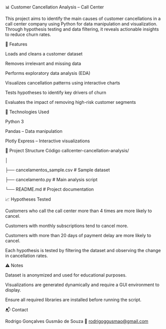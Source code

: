 📊 Customer Cancellation Analysis – Call Center

This project aims to identify the main causes of customer cancellations in a call center company using Python for data manipulation and visualization. Through hypothesis testing and data filtering, it reveals actionable insights to reduce churn rates.

🚀 Features

Loads and cleans a customer dataset

Removes irrelevant and missing data

Performs exploratory data analysis (EDA)

Visualizes cancellation patterns using interactive charts

Tests hypotheses to identify key drivers of churn

Evaluates the impact of removing high-risk customer segments

🧰 Technologies Used

Python 3

Pandas – Data manipulation

Plotly Express – Interactive visualizations

📁 Project Structure
Código
callcenter-cancellation-analysis/

│

├── cancelamentos_sample.csv   # Sample dataset

├── cancelamento.py            # Main analysis script

└── README.md                  # Project documentation


📈 Hypotheses Tested

Customers who call the call center more than 4 times are more likely to cancel.

Customers with monthly subscriptions tend to cancel more.

Customers with more than 20 days of payment delay are more likely to cancel.

Each hypothesis is tested by filtering the dataset and observing the change in cancellation rates.

⚠️ Notes

Dataset is anonymized and used for educational purposes.

Visualizations are generated dynamically and require a GUI environment to display.

Ensure all required libraries are installed before running the script.

📬 Contact

Rodrigo Gonçalves Gusmão de Souza 📧 rodrigoggusmao@gmail.com
